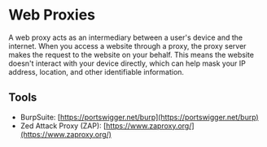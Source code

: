 # Web Proxies

A web proxy acts as an intermediary between a user's device and the internet. When you access a website through a proxy, the proxy server makes the request to the website on your behalf. This means the website doesn't interact with your device directly, which can help mask your IP address, location, and other identifiable information.



## Tools

* BurpSuite: [https://portswigger.net/burp](https://portswigger.net/burp)
* Zed Attack Proxy (ZAP): [https://www.zaproxy.org/](https://www.zaproxy.org/)

